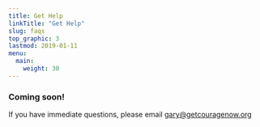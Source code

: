 ```yaml
---
title: Get Help
linkTitle: "Get Help"
slug: faqs
top_graphic: 3
lastmod: 2019-01-11
menu:
  main:
    weight: 30
---
```


### Coming soon!

If you have immediate questions, please email [gary@getcouragenow.org](email:gary@getcouragenow.org)

